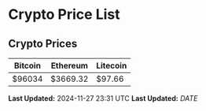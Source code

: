 # Crypto Price List

## Crypto Prices
| Bitcoin | Ethereum | Litecoin |
| ------- | -------- | -------- |
| $96034 | $3669.32 | $97.66 |
**Last Updated:** 2024-11-27 23:31 UTC
**Last Updated:** $DATE$
